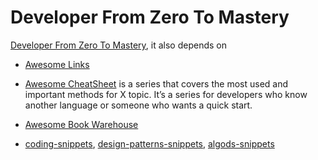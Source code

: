 # Developer From Zero To Mastery

[Developer From Zero To Mastery](), it also depends on

- [Awesome Links]()

- [Awesome CheatSheet]() is a series that covers the most used and important methods for X topic. It’s a series for developers who know another language or someone who wants a quick start.

- [Awesome Book Warehouse]()

- [coding-snippets](), [design-patterns-snippets](), [algods-snippets]()
